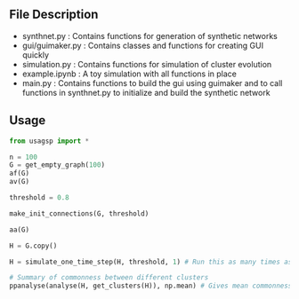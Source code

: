 ## File Description
- synthnet.py : Contains functions for generation of synthetic networks
- gui/guimaker.py : Contains classes and functions for creating GUI quickly
- simulation.py : Contains functions for simulation of cluster evolution
- example.ipynb : A toy simulation with all functions in place
- main.py : Contains functions to build the gui using guimaker and to call functions in synthnet.py to initialize and build the synthetic network

## Usage
```python
from usagsp import *

n = 100
G = get_empty_graph(100)
af(G)
av(G)

threshold = 0.8

make_init_connections(G, threshold)

aa(G)

H = G.copy()

H = simulate_one_time_step(H, threshold, 1) # Run this as many times as you want

# Summary of commonness between different clusters
ppanalyse(analyse(H, get_clusters(H)), np.mean) # Gives mean commonness between clusters
```
